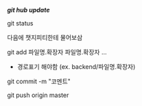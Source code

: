 ***git hub update***

git status

다음에 챗지피티한테 물어보삼

git add 파일명.확장자 파일명.확장자 ...
* 경로표기 해야함 (ex. backend/파일명.확장자)

git commit -m "코멘트"

git push origin master
